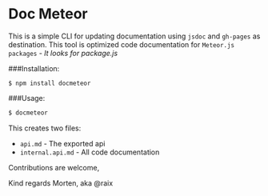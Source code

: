Doc Meteor
===========

This is a simple CLI for updating documentation using `jsdoc` and `gh-pages` as destination.
This tool is optimized code documentation for `Meteor.js` `packages` - *It looks for package.js*

###Installation:
```
$ npm install docmeteor
```

###Usage:
```bash
$ docmeteor
```
This creates two files:
* `api.md` - The exported api
* `internal.api.md` - All code documentation

Contributions are welcome,

Kind regards Morten, aka @raix

